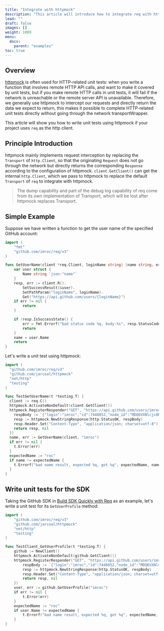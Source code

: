 ```yaml
---
title: "Integrate with httpmock"
description: "This article will introduce how to integrate req with httpmock"
lead: ""
draft: false
images: []
weight: 1009
menu:
  docs:
    parent: "examples"
toc: true
---
```


## Overview

[httpmock](https://github.com/jarcoal/httpmock) is often used for HTTP-related unit tests: when you write a function that involves remote HTTP API calls, and want to make it covered by unit tests, but if you make remote HTTP calls in unit tests, it will fail if the network is unreachable or the remote server API is unavailable. Therefore, we generally use httpmock to intercept our requests and directly return the data we expect to return, this makes it possible to complete HTTP-related unit tests directly without going through the network transportWrapper.

This article will show you how to write unit tests using httpmock if your project uses `req` as the http client.

## Principle Introduction

httpmock mainly implements request interception by replacing the `Transport` of `http.Client`, so that the originating `Request` does not go through the network but directly returns the corresponding `Response` according to the configuration of httpmock. `client.GetClient()` can get the internal `http.Client`, which we pass to httpmock to replace the default `Transport` of `req` to integrate with httpmock.

> The dump capability and part of the debug log capability of req come from its own implementation of Transport, which will be lost after httpmock replaces Transport.

## Simple Example

Suppose we have written a function to get the user name of the specified GitHub account:

```go
import (
	"fmt"
	"github.com/imroc/req/v3"
)

func GetUserName(client *req.Client, loginName string) (name string, err error) {
	var user struct {
		Name string `json:"name"`
	}
	resp, err := client.R().
		SetSuccessResult(&user).
		SetPathParam("loginName", loginName).
		Get("https://api.github.com/users/{loginName}")
	if err != nil {
		return
	}

	if !resp.IsSuccessState() {
		err = fmt.Errorf("bad status code %q, body:%s", resp.StatusCode, resp.String())
		return
	}
	name = user.Name
	return
}
```

Let's write a unit test using httpmock:

```go
import (
  "github.com/imroc/req/v3"
  "github.com/jarcoal/httpmock"
  "net/http"
  "testing"
)

func TestGetUserName(t *testing.T) {
  client := req.C()
  httpmock.ActivateNonDefault(client.GetClient())
  httpmock.RegisterResponder("GET", "https://api.github.com/users/imroc", func(request *http.Request) (*http.Response, error) {
    respBody := `{"login":"imroc","id":7448852,"node_id":"MDQ6VXNlcjc0NDg4NTI=","avatar_url":"https://avatars.githubusercontent.com/u/7448852?v=4","gravatar_id":"","url":"https://api.github.com/users/imroc","html_url":"https://github.com/imroc","followers_url":"https://api.github.com/users/imroc/followers","following_url":"https://api.github.com/users/imroc/following{/other_user}","gists_url":"https://api.github.com/users/imroc/gists{/gist_id}","starred_url":"https://api.github.com/users/imroc/starred{/owner}{/repo}","subscriptions_url":"https://api.github.com/users/imroc/subscriptions","organizations_url":"https://api.github.com/users/imroc/orgs","repos_url":"https://api.github.com/users/imroc/repos","events_url":"https://api.github.com/users/imroc/events{/privacy}","received_events_url":"https://api.github.com/users/imroc/received_events","type":"User","site_admin":false,"name":"roc","company":"Tencent","blog":"https://imroc.cc","location":"China","email":null,"hireable":true,"bio":"I'm roc","twitter_username":"imrocchan","public_repos":137,"public_gists":0,"followers":407,"following":155,"created_at":"2014-04-30T10:50:46Z","updated_at":"2022-05-03T12:12:52Z"}`
    resp := httpmock.NewStringResponse(http.StatusOK, respBody)
    resp.Header.Set("Content-Type", "application/json; charset=utf-8")
    return resp, nil
  })
  name, err := GetUserName(client, "imroc")
  if err != nil {
    t.Error(err)
  }
  expectedName := "roc"
  if name != expectedName {
    t.Errorf("bad name result, expected %q, got %q", expectedName, name)
  }
}
```

## Write unit tests for the SDK

Taking the GitHub SDK in [Build SDK Quickly with Req](../build-sdk-quickly-with-req/) as an example, let's write a unit test for its `GetUserProfile` method:

```go
import (
	"github.com/imroc/req/v3"
	"github.com/jarcoal/httpmock"
	"net/http"
	"testing"
)

func TestClient_GetUserProfile(t *testing.T) {
	github := NewClient()
	httpmock.ActivateNonDefault(github.GetClient())
	httpmock.RegisterResponder("GET", "https://api.github.com/users/imroc", func(request *http.Request) (*http.Response, error) {
		respBody := `{"login":"imroc","id":7448852,"node_id":"MDQ6VXNlcjc0NDg4NTI=","avatar_url":"https://avatars.githubusercontent.com/u/7448852?v=4","gravatar_id":"","url":"https://api.github.com/users/imroc","html_url":"https://github.com/imroc","followers_url":"https://api.github.com/users/imroc/followers","following_url":"https://api.github.com/users/imroc/following{/other_user}","gists_url":"https://api.github.com/users/imroc/gists{/gist_id}","starred_url":"https://api.github.com/users/imroc/starred{/owner}{/repo}","subscriptions_url":"https://api.github.com/users/imroc/subscriptions","organizations_url":"https://api.github.com/users/imroc/orgs","repos_url":"https://api.github.com/users/imroc/repos","events_url":"https://api.github.com/users/imroc/events{/privacy}","received_events_url":"https://api.github.com/users/imroc/received_events","type":"User","site_admin":false,"name":"roc","company":"Tencent","blog":"https://imroc.cc","location":"China","email":null,"hireable":true,"bio":"I'm roc","twitter_username":"imrocchan","public_repos":137,"public_gists":0,"followers":407,"following":155,"created_at":"2014-04-30T10:50:46Z","updated_at":"2022-05-03T12:12:52Z"}`
		resp := httpmock.NewStringResponse(http.StatusOK, respBody)
		resp.Header.Set("Content-Type", "application/json; charset=utf-8")
		return resp, nil
	})
	user, err := github.GetUserProfile("imroc")
	if err != nil {
		t.Error(err)
	}
	expectedName := "roc"
	if user.Name != expectedName {
		t.Errorf("bad name result, expected %q, got %q", expectedName, user.Name)
	}
}
```
